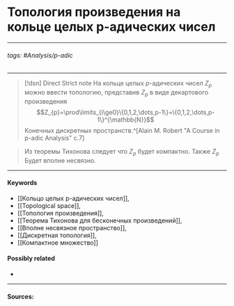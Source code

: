 # Топология произведения на кольце целых p-адических чисел
***
###### tags: #Analysis/p-adic  
***
>[!dsn] Direct Strict note
>На кольце целых $p$-адических чисел 
$Z_{p}$ можно ввести топологию, представив $Z_{p}$ в виде декартового произведения 
$$Z_{p}=\prod\limits_{i\ge0}\{0,1,2,\dots,p-1\}=\{0,1,2,\dots,p-1\}^{\mathbb{N}}$$
Конечных дискретных пространств.^[Alain M. Robert "A Course in p-adic Analysis" c.7]

>Из теоремы Тихонова следует что $Z_{p}$ будет компактно. Также $Z_{p}$ Будет вполне несвязно.

***
#### Keywords
- [[Кольцо целых p-адических чисел]],
- [[Topological space]],
- [[Топология произведения]],
- [[Теорема Тихонова для бесконечных произведений]],
- [[Вполне несвязное пространство]],
- [[Дискретная топология]],
- [[Компактное множество]]
#### Possibly related
- 
***
#### Sources: